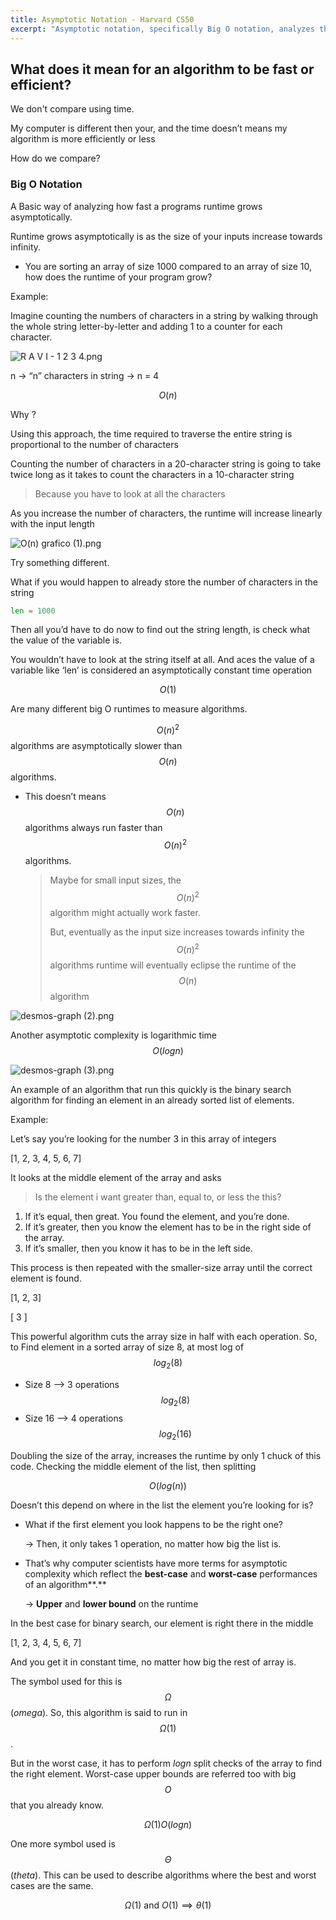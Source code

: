 ```yaml
---
title: Asymptotic Notation - Harvard CS50
excerpt: "Asymptotic notation, specifically Big O notation, analyzes the runtime growth of programs as input size increases. It allows us to compare algorithm efficiency. For example, O(n) has linear growth, while O(1) has constant time. Other notations, like O(n^2) and O(log n), represent slower and faster runtimes. Symbols like Ω (omega) and Θ (theta) can be used to consider best-case and worst-case scenarios."
---
```



## What does it mean for an algorithm to be fast or efficient?

We don't compare using time.

My computer is different then your, and the time doesn’t means my algorithm is more efficiently or less

How do we compare?

### Big O Notation

 A Basic way of analyzing how fast a programs runtime grows asymptotically.

Runtime grows asymptotically is as the size of your inputs increase towards infinity.

- You are sorting an array of size 1000 compared to an array of size 10, how does the runtime of your program grow?

Example:

Imagine counting the numbers of characters in a string by walking through the whole string letter-by-letter and adding 1 to a counter for each character.

![R A V I - 1 2 3 4.png](https://i.imgur.com/BNgZfAR.png)

n → “n” characters in string → n = 4

$$ O(n) $$

Why ?

Using this approach, the time required to traverse the entire string is proportional to the number of characters

Counting the number of characters in a 20-character string is going to take twice long as it takes to count the characters in a 10-character string

> Because you have to look at all the characters
> 

As you increase the number of characters, the runtime will increase linearly with the input length

![O(n) grafico (1).png](https://i.imgur.com/cHyLSk6.png)

Try something different.

What if you would happen to already store the number of characters in the string

```python
len = 1000
```

Then all you’d have to do now to find out the string length, is check what the value of the variable is.

You wouldn’t have to look at the string itself at all. And aces the value of a variable like ‘len’ is considered an asymptotically constant time operation

$$O(1)$$

Are many different big O runtimes to measure algorithms. 

$$O(n)^2$$ algorithms are asymptotically slower than $$O(n)$$ algorithms.

- This doesn’t means $$O(n)$$ algorithms always run faster than $$O(n)^2$$  algorithms.
    
    > Maybe for small input sizes, the $$O(n)^2$$ algorithm might actually work faster.
    > 
    > 
    > But, eventually as the input size increases towards infinity the $$O(n)^2$$ algorithms runtime will eventually eclipse the runtime of the $$O(n)$$ algorithm
    
    
![desmos-graph (2).png](https://i.imgur.com/2Wa7OOE.png)
    

Another asymptotic complexity is logarithmic time $$O(log n)$$

![desmos-graph (3).png](https://i.imgur.com/xPNnErT.png)

An example of an algorithm that run this quickly is the binary search algorithm for finding an element in an already sorted list of elements.

Example: 

Let’s say you’re looking for the number 3 in this array of integers

[1, 2, 3, 4, 5, 6, 7]

It looks at the middle element of the array and asks

> Is the element i want greater than, equal to, or less the this?
> 
1. If it’s equal, then great. You found the element, and you’re done.
2. If it’s greater, then you know the element has to be in the right side of the array.
3. If it’s smaller, then you know it has to be in the left side.

This process is then repeated with the smaller-size array until the correct element is found.

[1, 2, 3]

[ 3 ]

This powerful algorithm cuts the array size in half with each operation. So, to Find element in a sorted array of size 8, at most log of $$log_2(8)$$

- Size 8 —> 3 operations $$log_2(8)$$
- Size 16 —> 4 operations $$log_2(16)$$

Doubling the size of the array, increases the runtime by only 1 chuck of this code. Checking the middle element of the list, then splitting

$$
O(log(n))
$$

Doesn’t this depend on where in the list the element you’re looking for is?

- What if the first element you look happens to be the right one?
    
    → Then, it only takes 1 operation, no matter how big the list is.
    
- That’s why computer scientists have more terms for asymptotic complexity which reflect the **best-case** and **worst-case** performances of an algorithm**.**
    
    → **Upper** and **lower bound** on the runtime
    

In the best case for binary search, our element is right there in the middle

[1, 2, 3, 4, 5, 6, 7]

And you get it in constant time, no matter how big the rest of array is.

The symbol used for this is $$\Omega$$ (*omega*).  So, this algorithm is said to run in $$\Omega(1)$$.

But in the worst case, it has to perform $logn$ split checks of the array to find the right element. Worst-case upper bounds are referred too with big $$O$$ that you already know.

  

$$
\Omega(1)O(logn)
$$

One more symbol used is $$\Theta$$  (*theta*). This can be used to describe algorithms where the best and worst cases are the same. 

$$
\Omega(1) \text{ and } O(1) \implies \theta(1)
$$